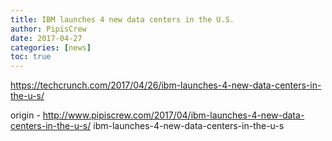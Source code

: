 ```yaml
---
title: IBM launches 4 new data centers in the U.S.
author: PipisCrew
date: 2017-04-27
categories: [news]
toc: true
---
```


https://techcrunch.com/2017/04/26/ibm-launches-4-new-data-centers-in-the-u-s/

origin - http://www.pipiscrew.com/2017/04/ibm-launches-4-new-data-centers-in-the-u-s/ ibm-launches-4-new-data-centers-in-the-u-s